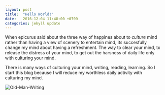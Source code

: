 ```yaml
---
layout: post
title:  "Hello World!"
date:   2016-12-04 11:48:00 +0700
categories: jekyll update
---
```


When epicurus said about the three way of happines about to _culture_ mind rather than having a view of scenery to entertain mind, its succesfully change my mind about having a refreshment. The way to clear your mind, to release the distress of your mind, to get out the harsness of daily life only with culturing your mind.

There is many ways of culturing your mind, writing, reading, learning. So I start this blog because I will reduce my worthless daily activity with culturing my mind.

![Old-Man-Writing](http://k1m0ch1.github.io/images/old-man-writing.jpg)